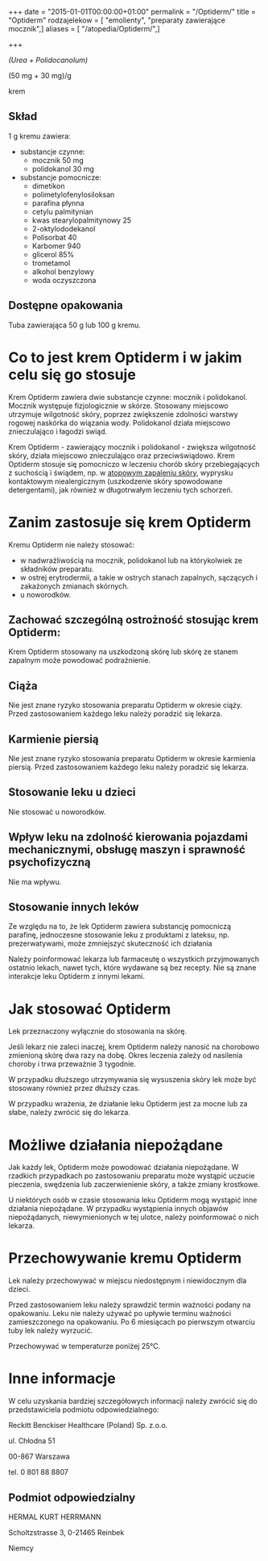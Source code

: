 +++
date = "2015-01-01T00:00:00+01:00"
permalink = "/Optiderm/"
title = "Optiderm"
rodzajelekow = [ "emolienty", "preparaty zawierające mocznik",]
aliases = [ "/atopedia/Optiderm/",]

+++

*(Urea + Polidocanolum)*

(50 mg + 30 mg)/g

krem

Skład
-----

1 g kremu zawiera:

-   substancje czynne:
    -   mocznik 50 mg
    -   polidokanol 30 mg
-   substancje pomocnicze:
    -   dimetikon
    -   polimetylofenylosiloksan
    -   parafina płynna
    -   cetylu palmitynian
    -   kwas stearylopalmitynowy 25
    -   2-oktylododekanol
    -   Polisorbat 40
    -   Karbomer 940
    -   glicerol 85%
    -   trometamol
    -   alkohol benzylowy
    -   woda oczyszczona

Dostępne opakowania
-------------------

Tuba zawierająca 50 g lub 100 g kremu.

Co to jest krem Optiderm i w jakim celu się go stosuje
======================================================

Krem Optiderm zawiera dwie substancje czynne: mocznik i polidokanol. Mocznik występuje fizjologicznie w skórze. Stosowany miejscowo utrzymuje wilgotność skóry, poprzez zwiększenie zdolności warstwy rogowej naskórka do wiązania wody. Polidokanol działa miejscowo znieczulająco i łagodzi swiąd.

Krem Optiderm - zawierający mocznik i polidokanol - zwiększa wilgotność skóry, działa miejscowo znieczulająco oraz przeciwświądowo. Krem Optiderm stosuje się pomocniczo w leczeniu chorób skóry przebiegających z suchością i świądem, np. w [atopowym zapaleniu skóry](/atopedia/AZS "wikilink"), wyprysku kontaktowym niealergicznym (uszkodzenie skóry spowodowane detergentami), jak również w długotrwałym leczeniu tych schorzeń.

Zanim zastosuje się krem Optiderm
=================================

Kremu Optiderm nie należy stosować:

-   w nadwrażliwością na mocznik, polidokanol lub na którykolwiek ze składników preparatu.
-   w ostrej erytrodermii, a takie w ostrych stanach zapalnych, sączących i zakażonych zmianach skórnych.
-   u noworodków.

Zachować szczególną ostrożność stosując krem Optiderm:
------------------------------------------------------

Krem Optiderm stosowany na uszkodzoną skórę lub skórę ze stanem zapalnym może powodować podrażnienie.

Ciąża
-----

Nie jest znane ryzyko stosowania preparatu Optiderm w okresie ciąży. Przed zastosowaniem każdego leku należy poradzić się lekarza.

Karmienie piersią
-----------------

Nie jest znane ryzyko stosowania preparatu Optiderm w okresie karmienia piersią. Przed zastosowaniem każdego leku należy poradzić się lekarza.

Stosowanie leku u dzieci
------------------------

Nie stosować u noworodków.

Wpływ leku na zdolność kierowania pojazdami mechanicznymi, obsługę maszyn i sprawność psychofizyczną
----------------------------------------------------------------------------------------------------

Nie ma wpływu.

Stosowanie innych leków
-----------------------

Ze względu na to, że lek Optiderm zawiera substancję pomocniczą parafinę, jednoczesne stosowanie leku z produktami z lateksu, np. prezerwatywami, może zmniejszyć skuteczność ich działania

Należy poinformować lekarza lub farmaceutę o wszystkich przyjmowanych ostatnio lekach, nawet tych, które wydawane są bez recepty. Nie są znane interakcje leku Optiderm z innymi lekami.

Jak stosować Optiderm
=====================

Lek przeznaczony wyłącznie do stosowania na skórę.

Jeśli lekarz nie zaleci inaczej, krem Optiderm należy nanosić na chorobowo zmienioną skórę dwa razy na dobę. Okres leczenia zależy od nasilenia choroby i trwa przeważnie 3 tygodnie.

W przypadku dłuższego utrzymywania się wysuszenia skóry lek może być stosowany również przez dłuższy czas.

W przypadku wrażenia, że działanie leku Optiderm jest za mocne lub za słabe, należy zwrócić się do lekarza.

Możliwe działania niepożądane
=============================

Jak każdy lek, Optiderm może powodować działania niepożądane. W rzadkich przypadkach po zastosowaniu preparatu może wystąpić uczucie pieczenia, swędzenia lub zaczerwienienie skóry, a także zmiany krostkowe.

U niektórych osób w czasie stosowania leku Optiderm mogą wystąpić inne działania niepożądane. W przypadku wystąpienia innych objawów niepożądanych, niewymienionych w tej ulotce, należy poinformować o nich lekarza.

Przechowywanie kremu Optiderm
=============================

Lek należy przechowywać w miejscu niedostępnym i niewidocznym dla dzieci.

Przed zastosowaniem leku należy sprawdzić termin ważności podany na opakowaniu. Leku nie należy używać po upływie terminu ważności zamieszczonego na opakowaniu. Po 6 miesiącach po pierwszym otwarciu tuby lek należy wyrzucić.

Przechowywać w temperaturze poniżej 25°C.

Inne informacje
===============

W celu uzyskania bardziej szczegółowych informacji należy zwrócić się do przedstawiciela podmiotu odpowiedzialnego:

Reckitt Benckiser Healthcare (Poland) Sp. z.o.o.

ul. Chłodna 51

00-867 Warszawa

tel. 0 801 88 8807

Podmiot odpowiedzialny
----------------------

HERMAL KURT HERRMANN

Scholtzstrasse 3, 0-21465 Reinbek

Niemcy
